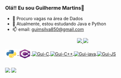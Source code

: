 ### Olá!! Eu sou Guilherme Martins🚀

- 🔭 Procuro vagas na área de Dados 
- 🎸 Atualmente, estou estudando Java e Python
- 📫 email: guimsilva850@gmail.com

<div align="center">
  <a href="https://github.com/Guilherme2500">
  <img height="180em" src="https://github-readme-stats.vercel.app/api?username=Guilherme2500&show_icons=true&theme=dark&include_all_commits=true&count_private=true"/>
  <img height="180em" src="https://github-readme-stats.vercel.app/api/top-langs/?username=Guilherme2500&layout=compact&langs_count=7&theme=merko"/>
</div>

  <div style="display: inline_block"><br>
  <img align="center" alt="Gui-Python" height="30" width="40" src="https://raw.githubusercontent.com/devicons/devicon/master/icons/python/python-original.svg">
  <img align="center" alt="Gui-Csharp" height="30" width="40" src="https://raw.githubusercontent.com/devicons/devicon/master/icons/csharp/csharp-original.svg">
  <img align="center" alt="Gui-C" height="30" width="40" src="https://cdn.jsdelivr.net/gh/devicons/devicon/icons/c/c-original.svg">
  <img align="center" alt="Gui-C++" height="30" width="40" src="https://cdn.jsdelivr.net/gh/devicons/devicon/icons/cplusplus/cplusplus-original.svg">
  <img align="center" alt="Gui-java" height="30" width="40" src="https://cdn.jsdelivr.net/gh/devicons/devicon/icons/java/java-original.svg">
  <img align="center" alt="Gui-JS" height="30" width="40" src="https://cdn.jsdelivr.net/gh/devicons/devicon/icons/javascript/javascript-original.svg">  
</div>
  
  ##
  
  <div> 
  <a href = "mailto:guimsilva850@gmail.com"><img src="https://img.shields.io/badge/-Gmail-%23333?style=for-the-badge&logo=gmail&logoColor=white" target="_blank"></a>
  <a href="https://www.linkedin.com/in/guilherme-martins-9043861a3/" target="_blank"><img src="https://img.shields.io/badge/-LinkedIn-%230077B5?style=for-the-badge&logo=linkedin&logoColor=white" target="_blank"></a> 
 
 
</div>
